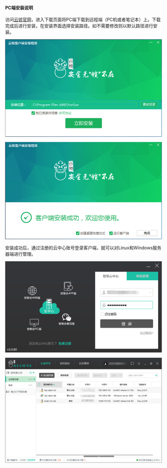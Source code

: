 #### PC端安装说明
访问[云锁官网](http://www.yunsuo.com.cn)，进入下载页面将PC端下载到远程端（PC机或者笔记本）上。下载完成后进行安装，在安装界面选择安装路径。如不需要修改则以默认路径进行安装。

![](/assets/PC_install_1.png)

![](/assets/PC_install_2.png)

安装成功后，通过注册的云中心账号登录客户端，就可以对Linux和Windows服务器端进行管理。

![](/assets/PC_install_3.png)

![](/assets/PC_install_4.png)

